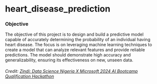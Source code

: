 # heart_disease_prediction

### Objective
The objective of this project is to design and build a predictive model capable of accurately determining the probability of an individual having heart disease. The focus is on leveraging machine learning techniques to create a model that can analyze relevant features and provide reliable predictions. The model should demonstrate high accuracy and generalizability, ensuring its effectiveness on new, unseen data.



###### Credit: [ Zindi: Data Science Nigeria X Microsoft 2024 AI Bootcamp Qualification Hackathon](https://zindi.africa/competitions/microsoft-x-data-science-nigeria-2024-ai-bootcamp-qualification-hackathon)
